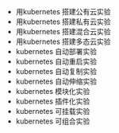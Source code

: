 
 * 用kubernetes 搭建公有云实验
 * 用kubernetes 搭建私有云实验
 * 用kubernetes 搭建混合云实验
 * 用kubernetes 搭建多态云实验
 * kubernetes 自动部署实验
 * kubernetes 自动重启实验
 * kubernetes 自动复制实验
 * kubernetes 自动伸缩实验
 * kubernetes 模块化实验
 * kubernetes 插件化实验
 * kubernetes 可挂载实验
 * kubernetes 可组合实验
 
 
 
